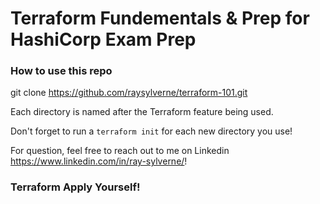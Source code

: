 # Terraform Fundementals & Prep for HashiCorp Exam Prep

### How to use this repo

git clone https://github.com/raysylverne/terraform-101.git

Each directory is named after the Terraform feature being used. 

Don't forget to run a `terraform init` for each new directory you use! 

For question, feel free to reach out to me on Linkedin  https://www.linkedin.com/in/ray-sylverne/!

### Terraform Apply Yourself! ###

